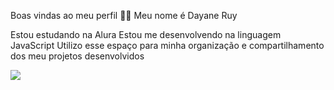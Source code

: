 Boas vindas ao meu perfil 💙💙
Meu nome é Dayane Ruy

Estou estudando na Alura
Estou me desenvolvendo na linguagem JavaScript
Utilizo esse espaço para minha organização e compartilhamento dos meu projetos desenvolvidos

![](https://encrypted-tbn0.gstatic.com/images?q=tbn:ANd9GcS2lkjcV06nWUh-A8zrn1zWGRjgfKomo2UrrQ&s)
